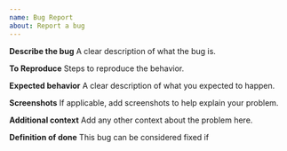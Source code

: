 ```yaml
---
name: Bug Report
about: Report a bug
---
```


**Describe the bug**
A clear description of what the bug is.

**To Reproduce**
Steps to reproduce the behavior.

**Expected behavior**
A clear description of what you expected to happen.

**Screenshots**
If applicable, add screenshots to help explain your problem.

**Additional context**
Add any other context about the problem here.

**Definition of done**
This bug can be considered fixed if 
